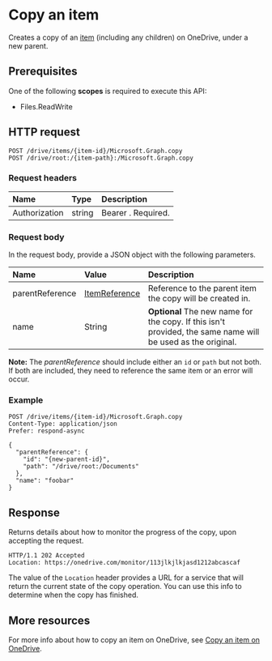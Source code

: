 # Copy an item

Creates a copy of an [item](resources/driveitem.md) (including any children) on OneDrive, under a new parent.

## Prerequisites
One of the following **scopes** is required to execute this API:

  * Files.ReadWrite

## HTTP request

<!-- { "blockType": "ignored" } -->
```
POST /drive/items/{item-id}/Microsoft.Graph.copy
POST /drive/root:/{item-path}:/Microsoft.Graph.copy
```

### Request headers
| Name       | Type | Description|
|:---------------|:--------|:----------|
| Authorization  | string  | Bearer <token>. Required. |


### Request body
In the request body, provide a JSON object with the following parameters.


| Name              | Value                                            | Description                                                                                        |
|:------------------|:-------------------------------------------------|:---------------------------------------------------------------------------------------------------|
| parentReference | [ItemReference](resources/itemreference.md) | Reference to the parent item the copy will be created in.                                          |
| name            | String                                         | **Optional** The new name for the copy. If this isn't provided, the same name will be used as the original. |

**Note:** The _parentReference_ should include either an `id` or `path` but not
both. If both are included, they need to reference the same item or an error
will occur.

### Example

<!-- { "blockType": "request", "name": "copy-item" } -->
```http
POST /drive/items/{item-id}/Microsoft.Graph.copy
Content-Type: application/json
Prefer: respond-async

{
  "parentReference": {
    "id": "{new-parent-id}",
    "path": "/drive/root:/Documents"
  },
  "name": "foobar"
}
```

## Response

Returns details about how to monitor the progress of the copy, upon accepting the request.

<!-- { "blockType": "response" } -->
```http
HTTP/1.1 202 Accepted
Location: https://onedrive.com/monitor/113jlkjlkjasd1212abcascaf
```

The value of the `Location` header provides a URL for a service that will return
the current state of the copy operation. You can use this info to determine when the copy has finished.


## More resources

For more info about how to copy an item on OneDrive, see [Copy an item on OneDrive](https://dev.onedrive.com/items/copy.htm).

<!-- uuid: 8fcb5dbc-d5aa-4681-8e31-b001d5168d79
2015-10-25 14:57:30 UTC -->
<!-- {
  "type": "#page.annotation",
  "description": "item: copy",
  "keywords": "",
  "section": "documentation",
  "tocPath": ""
} -->

